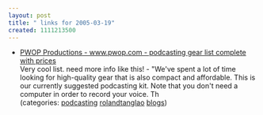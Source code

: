 ```yaml
---
layout: post
title: " links for 2005-03-19"
created: 1111213500
---
```

<ul class="delicious">
	<li>
		<div class="delicious-link"><a href="http://www.pwop.com/podcastingkit.aspx">PWOP Productions - www.pwop.com - podcasting gear list complete with prices</a></div>
		<div class="delicious-extended">Very cool list. need more info like this! - "We've spent a lot of time looking for high-quality gear that is also compact and affordable. This is our currently suggested podcasting kit. Note that you don't need a computer in order to record your voice. Th</div>
		<div class="delicious-categories">(categories: <a href="http://del.icio.us/rtanglao/podcasting">podcasting</a> <a href="http://del.icio.us/rtanglao/rolandtanglao">rolandtanglao</a> <a href="http://del.icio.us/rtanglao/blogs">blogs</a>)</div>
	</li>
</ul>



